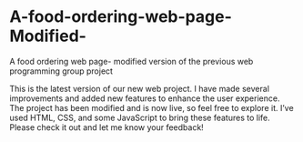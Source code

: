 # A-food-ordering-web-page-Modified-
A food ordering web page- modified version of the previous web programming group project 


This is the latest version of our new web project. I have made several improvements and added new features to enhance the user experience. The project has been modified and is now live, so feel free to explore it. I’ve used HTML, CSS, and some JavaScript to bring these features to life. Please check it out and let me know your feedback!
